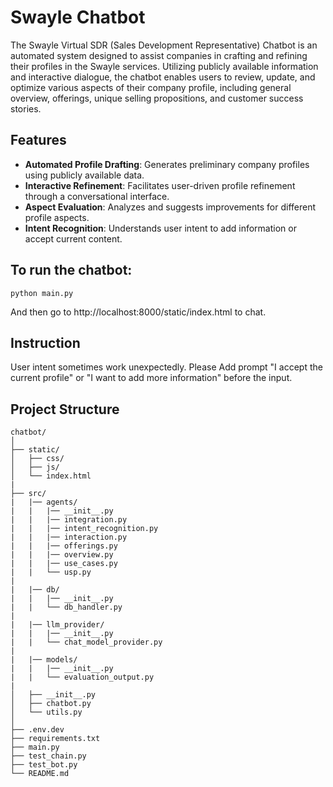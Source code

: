 # Swayle Chatbot

The Swayle Virtual SDR (Sales Development Representative) Chatbot is an automated system designed to assist companies in crafting and refining their profiles in the Swayle services. Utilizing publicly available information and interactive dialogue, the chatbot enables users to review, update, and optimize various aspects of their company profile, including general overview, offerings, unique selling propositions, and customer success stories.

## Features

- **Automated Profile Drafting**: Generates preliminary company profiles using publicly available data.
- **Interactive Refinement**: Facilitates user-driven profile refinement through a conversational interface.
- **Aspect Evaluation**: Analyzes and suggests improvements for different profile aspects.
- **Intent Recognition**: Understands user intent to add information or accept current content.

## To run the chatbot:

```
python main.py
```
And then go to http://localhost:8000/static/index.html to chat.

## Instruction
User intent sometimes work unexpectedly. Please Add prompt "I accept the current profile" or "I want to add more information" before the input.

## Project Structure
```
chatbot/
│
├── static/          
│   ├── css/
│   ├── js/
│   └── index.html
|
├── src/
|   |── agents/
|   |   |── __init__.py
|   |   |── integration.py
|   |   |── intent_recognition.py
|   |   |── interaction.py
|   |   |── offerings.py
|   |   |── overview.py
|   |   |── use_cases.py
|   |   └── usp.py
|   
|   |── db/
|   |   |── __init__.py
|   |   └── db_handler.py
|
|   |── llm_provider/
|   |   |── __init__.py
|   |   └── chat_model_provider.py
|
|   |── models/
|   |   |── __init__.py
|   |   └── evaluation_output.py
|
│   ├── __init__.py
│   ├── chatbot.py
│   └── utils.py
│
├── .env.dev
├── requirements.txt
├── main.py
├── test_chain.py
├── test_bot.py
└── README.md
```


